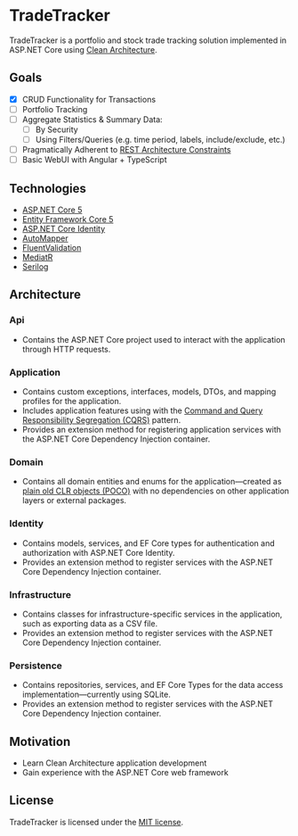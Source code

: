 # TradeTracker
TradeTracker is a portfolio and stock trade tracking solution implemented in ASP.NET Core using [Clean Architecture](https://blog.cleancoder.com/uncle-bob/2012/08/13/the-clean-architecture.html).

## Goals
- [x] CRUD Functionality for Transactions
- [ ] Portfolio Tracking
- [ ] Aggregate Statistics & Summary Data:
  - [ ] By Security
  - [ ] Using Filters/Queries (e.g. time period, labels, include/exclude, etc.) 
- [ ] Pragmatically Adherent to [REST Architecture Constraints](https://restfulapi.net/rest-architectural-constraints/)
- [ ] Basic WebUI with Angular + TypeScript

## Technologies

* [ASP.NET Core 5](https://dotnet.microsoft.com/apps/aspnet)
* [Entity Framework Core 5](https://docs.microsoft.com/en-us/ef/core/)
* [ASP.NET Core Identity](https://docs.microsoft.com/en-us/aspnet/core/security/authentication/identity?view=aspnetcore-5.0&tabs=visual-studio)
* [AutoMapper](https://automapper.org/)
* [FluentValidation](https://fluentvalidation.net/)
* [MediatR](https://github.com/jbogard/MediatR)
* [Serilog](https://serilog.net/)

## Architecture

### Api
* Contains the ASP.NET Core project used to interact with the application through HTTP requests. 

### Application
* Contains custom exceptions, interfaces, models, DTOs, and mapping profiles for the application.
* Includes application features using with the [Command and Query Responsibility Segregation (CQRS)](https://docs.microsoft.com/en-us/azure/architecture/patterns/cqrs) pattern.
* Provides an extension method for registering application services with the ASP.NET Core Dependency Injection container.

### Domain
* Contains all domain entities and enums for the application&mdash;created as [plain old CLR objects (POCO)](https://en.wikipedia.org/wiki/Plain_old_CLR_object) with no dependencies on other application layers or external packages.

### Identity
* Contains models, services, and EF Core types for  authentication and authorization with ASP.NET Core Identity.
* Provides an extension method to register services with the ASP.NET Core Dependency Injection container.

### Infrastructure
* Contains classes for infrastructure-specific services in the application, such as exporting data as a CSV file. 
* Provides an extension method to register services with the ASP.NET Core Dependency Injection container.

### Persistence
* Contains repositories, services, and EF Core Types for the data access implementation&mdash;currently using SQLite.
* Provides an extension method to register services with the ASP.NET Core Dependency Injection container.

## Motivation
* Learn Clean Architecture application development
* Gain experience with the ASP.NET Core web framework

## License
TradeTracker is licensed under the [MIT license](LICENSE).
